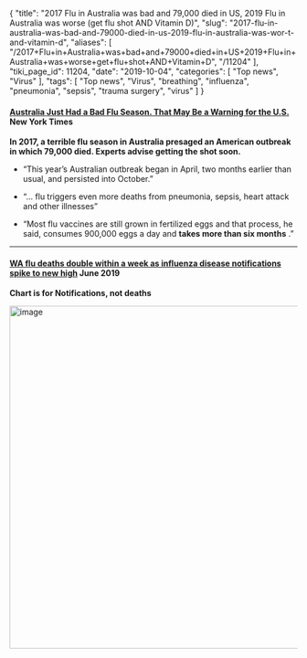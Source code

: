 {
    "title": "2017 Flu in Australia was bad and 79,000 died in US, 2019 Flu in Australia was worse (get flu shot AND Vitamin D)",
    "slug": "2017-flu-in-australia-was-bad-and-79000-died-in-us-2019-flu-in-australia-was-wor-t-and-vitamin-d",
    "aliases": [
        "/2017+Flu+in+Australia+was+bad+and+79000+died+in+US+2019+Flu+in+Australia+was+worse+get+flu+shot+AND+Vitamin+D",
        "/11204"
    ],
    "tiki_page_id": 11204,
    "date": "2019-10-04",
    "categories": [
        "Top news",
        "Virus"
    ],
    "tags": [
        "Top news",
        "Virus",
        "breathing",
        "influenza",
        "pneumonia",
        "sepsis",
        "trauma surgery",
        "virus"
    ]
}


#### [Australia Just Had a Bad Flu Season. That May Be a Warning for the U.S.](https://www.nytimes.com/2019/10/04/health/flu-australia-america.html) New York Times

 **In 2017, a terrible flu season in Australia presaged an American outbreak in which 79,000 died. Experts advise getting the shot soon.** 

* “This year’s Australian outbreak began in April, two months earlier than usual, and persisted into October.”

* “… flu triggers even more deaths from pneumonia, sepsis, heart attack and other illnesses”

* “Most flu vaccines are still grown in fertilized eggs and that process, he said, consumes 900,000 eggs a day and  **takes more than six months** .”

---

#### [WA flu deaths double within a week as influenza disease notifications spike to new high](https://www.abc.net.au/news/2019-06-18/wa-flu-deaths-double-within-a-week-as-influenza-outbreak-spikes/11176664) June 2019

 **Chart is for Notifications, not deaths** 

<img src="https://d378j1rmrlek7x.cloudfront.net/attachments/jpeg/western-australia-2019.jpg" alt="image" width="600">